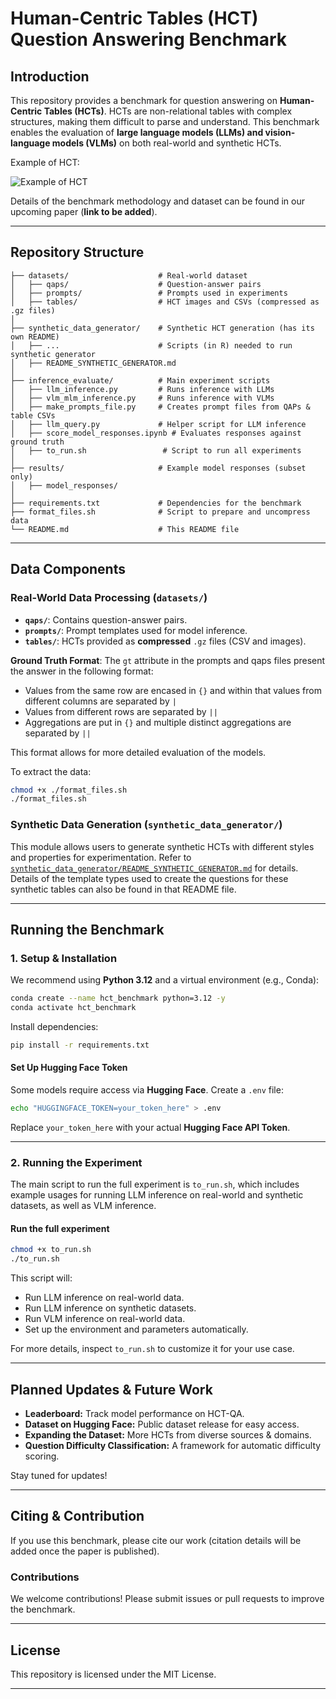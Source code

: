 # **Human-Centric Tables (HCT) Question Answering Benchmark**

## **Introduction**
This repository provides a benchmark for question answering on **Human-Centric Tables (HCTs)**. HCTs are non-relational tables with complex structures, making them difficult to parse and understand. This benchmark enables the evaluation of **large language models (LLMs) and vision-language models (VLMs)** on both real-world and synthetic HCTs.

Example of HCT:

![Example of HCT](https://hcsdtables.qcri.org/datasets/all_images/psa_10_336.jpg)


Details of the benchmark methodology and dataset can be found in our upcoming paper (**link to be added**).

---

## **Repository Structure**

```
├── datasets/                    # Real-world dataset
│   ├── qaps/                    # Question-answer pairs
│   ├── prompts/                 # Prompts used in experiments
│   ├── tables/                  # HCT images and CSVs (compressed as .gz files)
│
├── synthetic_data_generator/    # Synthetic HCT generation (has its own README)
│   ├── ...                      # Scripts (in R) needed to run synthetic generator
│   ├── README_SYNTHETIC_GENERATOR.md
│
├── inference_evaluate/          # Main experiment scripts
│   ├── llm_inference.py         # Runs inference with LLMs
│   ├── vlm_mlm_inference.py     # Runs inference with VLMs
│   ├── make_prompts_file.py     # Creates prompt files from QAPs & table CSVs
│   ├── llm_query.py             # Helper script for LLM inference
│   ├── score_model_responses.ipynb # Evaluates responses against ground truth
│   ├── to_run.sh                 # Script to run all experiments
│
├── results/                     # Example model responses (subset only)
│   ├── model_responses/
│
├── requirements.txt             # Dependencies for the benchmark
├── format_files.sh              # Script to prepare and uncompress data
└── README.md                    # This README file
```

---

## **Data Components**

### **Real-World Data Processing** (`datasets/`)
- **`qaps/`**: Contains question-answer pairs.
- **`prompts/`**: Prompt templates used for model inference.
- **`tables/`**: HCTs provided as **compressed** `.gz` files (CSV and images).

**Ground Truth Format**:
The `gt` attribute in the prompts and qaps files present the answer in the following format:
- Values from the same row are encased in `{}` and within that values from different columns are separated by `|`
- Values from different rows are separated by `||` 
- Aggregations are put in `{}` and multiple distinct aggregations are separated by `||`

This format allows for more detailed evaluation of the models.

To extract the data:
```bash
chmod +x ./format_files.sh
./format_files.sh
```

### **Synthetic Data Generation** (`synthetic_data_generator/`)
This module allows users to generate synthetic HCTs with different styles and properties for experimentation.
Refer to [`synthetic_data_generator/README_SYNTHETIC_GENERATOR.md`](synthetic_data_generator/README_SYNTHETIC_GENERATOR.md) for details. Details of the template types used to create the questions for these synthetic tables can also be found in that README file.

---

## **Running the Benchmark**

### **1. Setup & Installation**

We recommend using **Python 3.12** and a virtual environment (e.g., Conda):
```bash
conda create --name hct_benchmark python=3.12 -y
conda activate hct_benchmark
```

Install dependencies:
```bash
pip install -r requirements.txt
```

#### **Set Up Hugging Face Token**
Some models require access via **Hugging Face**. Create a `.env` file:
```bash
echo "HUGGINGFACE_TOKEN=your_token_here" > .env
```
Replace `your_token_here` with your actual **Hugging Face API Token**.

---

### **2. Running the Experiment**

The main script to run the full experiment is `to_run.sh`, which includes example usages for running LLM inference on real-world and synthetic datasets, as well as VLM inference.

#### **Run the full experiment**
```bash
chmod +x to_run.sh
./to_run.sh
```
This script will:
- Run LLM inference on real-world data.
- Run LLM inference on synthetic datasets.
- Run VLM inference on real-world data.
- Set up the environment and parameters automatically.

For more details, inspect `to_run.sh` to customize it for your use case.

---

## **Planned Updates & Future Work**

- **Leaderboard:** Track model performance on HCT-QA.
- **Dataset on Hugging Face:** Public dataset release for easy access.
- **Expanding the Dataset:** More HCTs from diverse sources & domains.
- **Question Difficulty Classification:** A framework for automatic difficulty scoring.

Stay tuned for updates!

---

## **Citing & Contribution**

If you use this benchmark, please cite our work (citation details will be added once the paper is published).

### **Contributions**
We welcome contributions! Please submit issues or pull requests to improve the benchmark.

---

## **License**

This repository is licensed under the MIT License.

---
